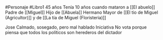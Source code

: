 #Personaje #Libro1 
45 años
Tenía 10 años cuando mataron a [[El abuelo]]
Padre de [[Miguel]]
Hijo de [[Abuela]]
Hermano Mayor de [[El tio de Miguel (Agricultor)]] y de [[La tía de Miguel (Floristeria)]]

Jose
Calmado, sosegado, pero mal hablado
Iniciativa
No vota porque piensa que todos los políticos son herederos del dictador
